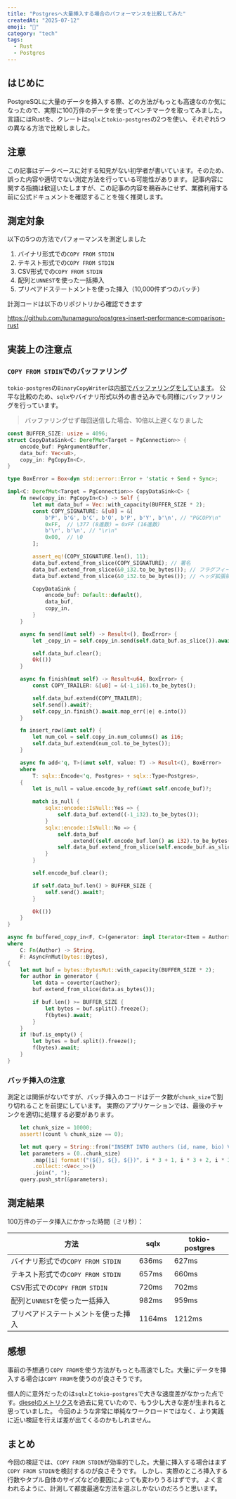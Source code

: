 ```yaml
---
title: "Postgresへ大量挿入する場合のパフォーマンスを比較してみた"
createdAt: "2025-07-12"
emoji: "🐘"
category: "tech"
tags:
  - Rust
  - Postgres
---
```


## はじめに

PostgreSQLに大量のデータを挿入する際、どの方法がもっとも高速なのか気になったので、実際に100万件のデータを使ってベンチマークを取ってみました。
言語にはRustを、クレートは`sqlx`と`tokio-postgres`の2つを使い、それぞれ5つの異なる方法で比較しました。

## 注意

この記事はデータベースに対する知見がない初学者が書いています。そのため、誤った内容や適切でない測定方法を行っている可能性があります。
記事内容に関する指摘は歓迎いたしますが、この記事の内容を鵜吞みにせず、業務利用する前に公式ドキュメントを確認することを強く推奨します。

## 測定対象

以下の5つの方法でパフォーマンスを測定しました

1. バイナリ形式での`COPY FROM STDIN`
1. テキスト形式での`COPY FROM STDIN`
1. CSV形式での`COPY FROM STDIN`
1. 配列と`UNNEST`を使った一括挿入
1. プリペアドステートメントを使った挿入（10,000件ずつのバッチ）

計測コードは以下のリポジトリから確認できます

https://github.com/tunamaguro/postgres-insert-performance-comparison-rust

## 実装上の注意点

### `COPY FROM STDIN`でのバッファリング

`tokio-postgres`の`BinaryCopyWriter`は[内部でバッファリングをしています](https://docs.rs/tokio-postgres/0.7.13/src/tokio_postgres/binary_copy.rs.html#57-100)。
公平な比較のため、`sqlx`やバイナリ形式以外の書き込みでも同様にバッファリングを行っています。

> バッファリングせず毎回送信した場合、10倍以上遅くなりました

```rust
const BUFFER_SIZE: usize = 4096;
struct CopyDataSink<C: DerefMut<Target = PgConnection>> {
    encode_buf: PgArgumentBuffer,
    data_buf: Vec<u8>,
    copy_in: PgCopyIn<C>,
}

type BoxError = Box<dyn std::error::Error + 'static + Send + Sync>;

impl<C: DerefMut<Target = PgConnection>> CopyDataSink<C> {
    fn new(copy_in: PgCopyIn<C>) -> Self {
        let mut data_buf = Vec::with_capacity(BUFFER_SIZE * 2);
        const COPY_SIGNATURE: &[u8] = &[
            b'P', b'G', b'C', b'O', b'P', b'Y', b'\n', // "PGCOPY\n"
            0xFF,  // \377 (8進数) = 0xFF (16進数)
            b'\r', b'\n', // "\r\n"
            0x00,  // \0
        ];

        assert_eq!(COPY_SIGNATURE.len(), 11);
        data_buf.extend_from_slice(COPY_SIGNATURE); // 署名
        data_buf.extend_from_slice(&0_i32.to_be_bytes()); // フラグフィールド
        data_buf.extend_from_slice(&0_i32.to_be_bytes()); // ヘッダ拡張領域長

        CopyDataSink {
            encode_buf: Default::default(),
            data_buf,
            copy_in,
        }
    }

    async fn send(&mut self) -> Result<(), BoxError> {
        let _copy_in = self.copy_in.send(self.data_buf.as_slice()).await?;

        self.data_buf.clear();
        Ok(())
    }

    async fn finish(mut self) -> Result<u64, BoxError> {
        const COPY_TRAILER: &[u8] = &(-1_i16).to_be_bytes();

        self.data_buf.extend(COPY_TRAILER);
        self.send().await?;
        self.copy_in.finish().await.map_err(|e| e.into())
    }

    fn insert_row(&mut self) {
        let num_col = self.copy_in.num_columns() as i16;
        self.data_buf.extend(num_col.to_be_bytes());
    }

    async fn add<'q, T>(&mut self, value: T) -> Result<(), BoxError>
    where
        T: sqlx::Encode<'q, Postgres> + sqlx::Type<Postgres>,
    {
        let is_null = value.encode_by_ref(&mut self.encode_buf)?;

        match is_null {
            sqlx::encode::IsNull::Yes => {
                self.data_buf.extend((-1_i32).to_be_bytes());
            }
            sqlx::encode::IsNull::No => {
                self.data_buf
                    .extend((self.encode_buf.len() as i32).to_be_bytes());
                self.data_buf.extend_from_slice(self.encode_buf.as_slice());
            }
        }

        self.encode_buf.clear();

        if self.data_buf.len() > BUFFER_SIZE {
            self.send().await?;
        }

        Ok(())
    }
}

async fn buffered_copy_in<F, C>(generator: impl Iterator<Item = Author>, coverter: C, mut f: F)
where
    C: Fn(Author) -> String,
    F: AsyncFnMut(bytes::Bytes),
{
    let mut buf = bytes::BytesMut::with_capacity(BUFFER_SIZE * 2);
    for author in generator {
        let data = coverter(author);
        buf.extend_from_slice(data.as_bytes());

        if buf.len() >= BUFFER_SIZE {
            let bytes = buf.split().freeze();
            f(bytes).await;
        }
    }
    if !buf.is_empty() {
        let bytes = buf.split().freeze();
        f(bytes).await;
    }
}
```

### バッチ挿入の注意

測定とは関係がないですが、バッチ挿入のコードはデータ数が`chunk_size`で割り切れることを前提にしています。
実際のアプリケーションでは、最後のチャンクを適切に処理する必要があります。

```rust
    let chunk_size = 10000;
    assert!(count % chunk_size == 0);

    let mut query = String::from("INSERT INTO authors (id, name, bio) VALUES ");
    let parameters = (0..chunk_size)
        .map(|i| format!("(${}, ${}, ${})", i * 3 + 1, i * 3 + 2, i * 3 + 3))
        .collect::<Vec<_>>()
        .join(", ");
    query.push_str(&parameters);
```

## 測定結果

100万件のデータ挿入にかかった時間（ミリ秒）：

| 方法                                 | sqlx   | tokio-postgres |
| ------------------------------------ | ------ | -------------- |
| バイナリ形式での`COPY FROM STDIN`    | 636ms  | 627ms          |
| テキスト形式での`COPY FROM STDIN`    | 657ms  | 660ms          |
| CSV形式での`COPY FROM STDIN`         | 720ms  | 702ms          |
| 配列と`UNNEST`を使った一括挿入       | 982ms  | 959ms          |
| プリペアドステートメントを使った挿入 | 1164ms | 1212ms         |

## 感想

事前の予想通り`COPY FROM`を使う方法がもっとも高速でした。大量にデータを挿入する場合は`COPY FROM`を使うのが良さそうです。

個人的に意外だったのは`sqlx`と`tokio-postgres`で大きな速度差がなかった点です。[dieselのメトリクス](https://github.com/diesel-rs/metrics)を過去に見ていたので、もう少し大きな差が生まれると思っていました。
今回のような非常に単純なワークロードではなく、より実践に近い検証を行えば差が出てくるのかもしれません。

## まとめ

今回の検証では、`COPY FROM STDIN`が効率的でした。大量に挿入する場合はまず`COPY FROM STDIN`を検討するのが良さそうです。
しかし、実際のところ挿入する行数やタプル自体のサイズなどの要因によっても変わりうるはずです。
よく言われるように、計測して都度最適な方法を選ぶしかないのだろうと思います。
